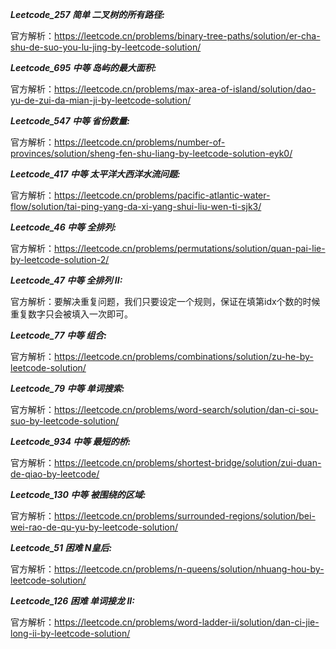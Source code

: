 **_Leetcode_257 简单 二叉树的所有路径:_**

官方解析：https://leetcode.cn/problems/binary-tree-paths/solution/er-cha-shu-de-suo-you-lu-jing-by-leetcode-solution/

**_Leetcode_695 中等 岛屿的最大面积:_**

官方解析：https://leetcode.cn/problems/max-area-of-island/solution/dao-yu-de-zui-da-mian-ji-by-leetcode-solution/

**_Leetcode_547 中等 省份数量:_**

官方解析：https://leetcode.cn/problems/number-of-provinces/solution/sheng-fen-shu-liang-by-leetcode-solution-eyk0/

**_Leetcode_417 中等 太平洋大西洋水流问题:_**

官方解析：https://leetcode.cn/problems/pacific-atlantic-water-flow/solution/tai-ping-yang-da-xi-yang-shui-liu-wen-ti-sjk3/

**_Leetcode_46 中等 全排列:_**

官方解析：https://leetcode.cn/problems/permutations/solution/quan-pai-lie-by-leetcode-solution-2/

**_Leetcode_47 中等 全排列 II:_**

官方解析：要解决重复问题，我们只要设定一个规则，保证在填第idx个数的时候重复数字只会被填入一次即可。

**_Leetcode_77 中等 组合:_**

官方解析：https://leetcode.cn/problems/combinations/solution/zu-he-by-leetcode-solution/

**_Leetcode_79 中等 单词搜索:_**

官方解析：https://leetcode.cn/problems/word-search/solution/dan-ci-sou-suo-by-leetcode-solution/

**_Leetcode_934 中等 最短的桥:_**

官方解析：https://leetcode.cn/problems/shortest-bridge/solution/zui-duan-de-qiao-by-leetcode/

**_Leetcode_130 中等 被围绕的区域:_**

官方解析：https://leetcode.cn/problems/surrounded-regions/solution/bei-wei-rao-de-qu-yu-by-leetcode-solution/

**_Leetcode_51 困难 N皇后:_**

官方解析：https://leetcode.cn/problems/n-queens/solution/nhuang-hou-by-leetcode-solution/

**_Leetcode_126 困难 单词接龙 II:_**

官方解析：https://leetcode.cn/problems/word-ladder-ii/solution/dan-ci-jie-long-ii-by-leetcode-solution/




